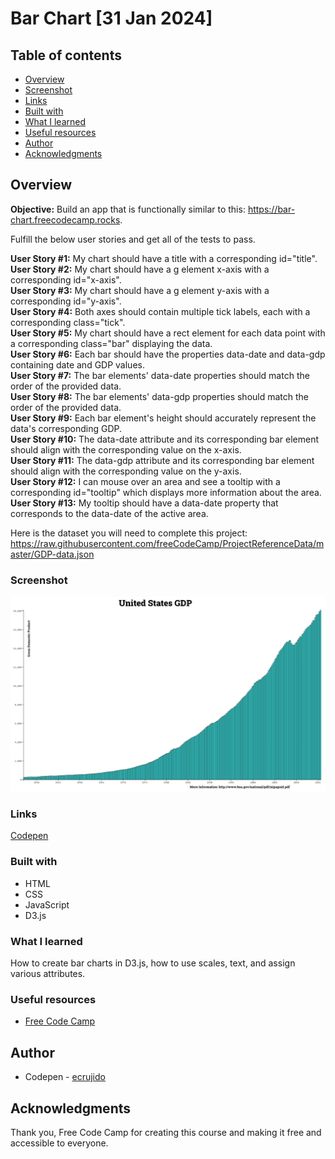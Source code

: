 # Bar Chart [31 Jan 2024]

## Table of contents

  - [Overview](#overview)
  - [Screenshot](#screenshot)
  - [Links](#links)
  - [Built with](#built-with)
  - [What I learned](#what-i-learned)
  - [Useful resources](#useful-resources)
  - [Author](#author)
  - [Acknowledgments](#acknowledgments)

## Overview



**Objective:** Build an app that is functionally similar to this: https://bar-chart.freecodecamp.rocks.

Fulfill the below user stories and get all of the tests to pass. 

**User Story #1:** My chart should have a title with a corresponding id="title". <br>
**User Story #2:** My chart should have a g element x-axis with a corresponding id="x-axis". <br>
**User Story #3:** My chart should have a g element y-axis with a corresponding id="y-axis". <br>
**User Story #4:** Both axes should contain multiple tick labels, each with a corresponding class="tick". <br>
**User Story #5:** My chart should have a rect element for each data point with a corresponding class="bar" displaying the data. <br>
**User Story #6:** Each bar should have the properties data-date and data-gdp containing date and GDP values. <br>
**User Story #7:** The bar elements' data-date properties should match the order of the provided data. <br>
**User Story #8:** The bar elements' data-gdp properties should match the order of the provided data. <br>
**User Story #9:** Each bar element's height should accurately represent the data's corresponding GDP. <br>
**User Story #10:** The data-date attribute and its corresponding bar element should align with the corresponding value on the x-axis. <br>
**User Story #11:** The data-gdp attribute and its corresponding bar element should align with the corresponding value on the y-axis. <br>
**User Story #12:** I can mouse over an area and see a tooltip with a corresponding id="tooltip" which displays more information about the area. <br>
**User Story #13:** My tooltip should have a data-date property that corresponds to the data-date of the active area. <br>

Here is the dataset you will need to complete this project: https://raw.githubusercontent.com/freeCodeCamp/ProjectReferenceData/master/GDP-data.json


### Screenshot

![Png of the project](barchart.PNG)

### Links

[Codepen](https://codepen.io/ecrujido/pen/MWxQZWK)

### Built with

- HTML
- CSS
- JavaScript
- D3.js

### What I learned

How to create bar charts in D3.js, how to use scales, text, and assign various attributes.

### Useful resources

- [Free Code Camp](https://www.freecodecamp.org/learn)

## Author

- Codepen - [ecrujido](https://codepen.io/ecrujido)

## Acknowledgments

Thank you, Free Code Camp for creating this course and making it free and accessible to everyone.
